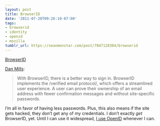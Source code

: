```yaml
---
layout: post
title: BrowserID
date: '2011-07-20T09:26:10-07:00'
tags:
- browserid
- identity
- openid
- mozilla
tumblr_url: https://seanmonstar.com/post/7847128384/browserid
---
```

[BrowserID](http://browserid.org)  

[Dan Mills](http://identity.mozilla.com/post/7616727542):

> With BrowserID, there is a better way to sign in. BrowserID implements the /verified email protocol/, which offers a streamlined user experience. A user can prove their ownership of an email address with fewer confirmation messages and without site-specific passwords.

I’m all in favor of having less passwords. Plus, this also means if the site gets hacked, they don’t get any of my credentials. I don’t exactly _get_ BrowserID, yet. Until I can use it widespread, [I use OpenID](http://seanmonstar.com/2022/07/28/2010-06-18-setup-your-own-openid.html) whenever I can.

